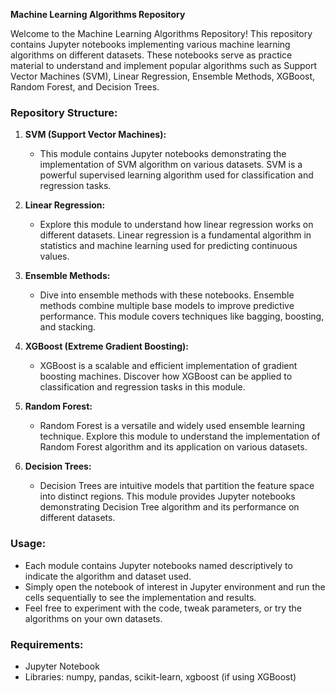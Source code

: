 **Machine Learning Algorithms Repository**

Welcome to the Machine Learning Algorithms Repository! This repository contains Jupyter notebooks implementing various machine learning algorithms on different datasets. These notebooks serve as practice material to understand and implement popular algorithms such as Support Vector Machines (SVM), Linear Regression, Ensemble Methods, XGBoost, Random Forest, and Decision Trees.

### Repository Structure:

1. **SVM (Support Vector Machines):**
   - This module contains Jupyter notebooks demonstrating the implementation of SVM algorithm on various datasets. SVM is a powerful supervised learning algorithm used for classification and regression tasks.

2. **Linear Regression:**
   - Explore this module to understand how linear regression works on different datasets. Linear regression is a fundamental algorithm in statistics and machine learning used for predicting continuous values.

3. **Ensemble Methods:**
   - Dive into ensemble methods with these notebooks. Ensemble methods combine multiple base models to improve predictive performance. This module covers techniques like bagging, boosting, and stacking.

4. **XGBoost (Extreme Gradient Boosting):**
   - XGBoost is a scalable and efficient implementation of gradient boosting machines. Discover how XGBoost can be applied to classification and regression tasks in this module.

5. **Random Forest:**
   - Random Forest is a versatile and widely used ensemble learning technique. Explore this module to understand the implementation of Random Forest algorithm and its application on various datasets.

6. **Decision Trees:**
   - Decision Trees are intuitive models that partition the feature space into distinct regions. This module provides Jupyter notebooks demonstrating Decision Tree algorithm and its performance on different datasets.

### Usage:

- Each module contains Jupyter notebooks named descriptively to indicate the algorithm and dataset used.
- Simply open the notebook of interest in Jupyter environment and run the cells sequentially to see the implementation and results.
- Feel free to experiment with the code, tweak parameters, or try the algorithms on your own datasets.

### Requirements:

- Jupyter Notebook
- Libraries: numpy, pandas, scikit-learn, xgboost (if using XGBoost)
